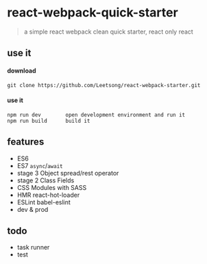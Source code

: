 # react-webpack-quick-starter

> a simple react webpack clean quick starter, react only react

## use it

#### download

```
git clone https://github.com/Leetsong/react-webpack-starter.git
```

#### use it

```
npm run dev        open development environment and run it
npm run build      build it
```

## features

+ ES6
+ ES7 `async`/`await`
+ stage 3 Object spread/rest operator
+ stage 2 Class Fields
+ CSS Modules with SASS
+ HMR react-hot-loader
+ ESLint babel-eslint
+ dev & prod

## todo

+ task runner
+ test